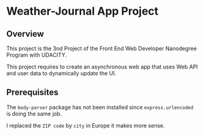 # Weather-Journal App Project

## Overview

This project is the 3nd Project of the Front End Web Developer Nanodegree Program with UDACITY.

This project requires to create an asynchronous web app that uses Web API and user data to dynamically update the UI.

## Prerequisites

The `body-parser` package has not been installed since `express.urlencoded` is doing the same job.

I replaced the `ZIP code` by `city` in Europe it makes more sense.
